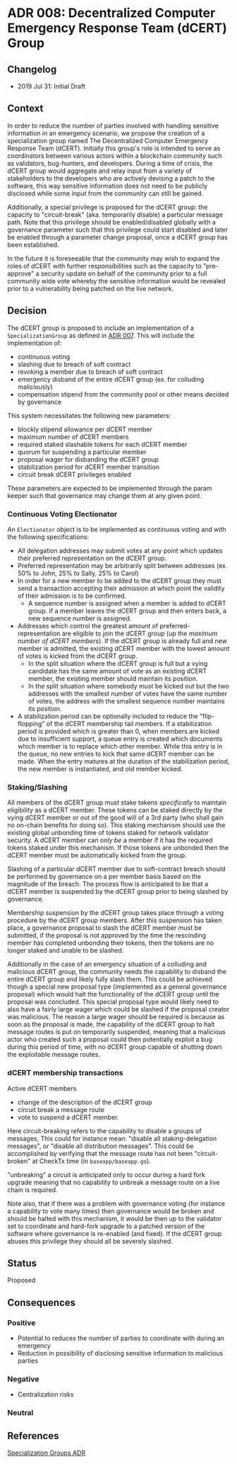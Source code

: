 # ADR 008: Decentralized Computer Emergency Response Team (dCERT) Group

## Changelog

* 2019 Jul 31: Initial Draft

## Context

In order to reduce the number of parties involved with handling sensitive
information in an emergency scenario, we propose the creation of a
specialization group named The Decentralized Computer Emergency Response Team
(dCERT).  Initially this group's role is intended to serve as coordinators
between various actors within a blockchain community such as validators,
bug-hunters, and developers.  During a time of crisis, the dCERT group would
aggregate and relay input from a variety of stakeholders to the developers who
are actively devising a patch to the software, this way sensitive information
does not need to be publicly disclosed while some input from the community can
still be gained.

Additionally, a special privilege is proposed for the dCERT group: the capacity
to "circuit-break" (aka. temporarily disable)  a particular message path. Note
that this privilege should be enabled/disabled globally with a governance
parameter such that this privilege could start disabled and later be enabled
through a parameter change proposal, once a dCERT group has been established.

In the future it is foreseeable that the community may wish to expand the roles
of dCERT with further responsibilities such as the capacity to "pre-approve" a
security update on behalf of the community prior to a full community
wide vote whereby the sensitive information would be revealed prior to a
vulnerability being patched on the live network.  

## Decision

The dCERT group is proposed to include an implementation of a `SpecializationGroup`
as defined in [ADR 007](./adr-007-specialization-groups.md). This will include the
implementation of:

* continuous voting
* slashing due to breach of soft contract
* revoking a member due to breach of soft contract
* emergency disband of the entire dCERT group (ex. for colluding maliciously)
* compensation stipend from the community pool or other means decided by
   governance

This system necessitates the following new parameters:

* blockly stipend allowance per dCERT member
* maximum number of dCERT members
* required staked slashable tokens for each dCERT member
* quorum for suspending a particular member
* proposal wager for disbanding the dCERT group
* stabilization period for dCERT member transition
* circuit break dCERT privileges enabled

These parameters are expected to be implemented through the param keeper such
that governance may change them at any given point.

### Continuous Voting Electionator

An `Electionator` object is to be implemented as continuous voting and with the
following specifications:

* All delegation addresses may submit votes at any point which updates their
   preferred representation on the dCERT group.
* Preferred representation may be arbitrarily split between addresses (ex. 50%
   to John, 25% to Sally, 25% to Carol)
* In order for a new member to be added to the dCERT group they must
   send a transaction accepting their admission at which point the validity of
   their admission is to be confirmed.
    * A sequence number is assigned when a member is added to dCERT group.
     If a member leaves the dCERT group and then enters back, a new sequence number
     is assigned.  
* Addresses which control the greatest amount of preferred-representation are
   eligible to join the dCERT group (up the _maximum number of dCERT members_).
   If the dCERT group is already full and new member is admitted, the existing
   dCERT member with the lowest amount of votes is kicked from the dCERT group.
    * In the split situation where the dCERT group is full but a vying candidate
     has the same amount of vote as an existing dCERT member, the existing
     member should maintain its position.
    * In the split situation where somebody must be kicked out but the two
     addresses with the smallest number of votes have the same number of votes,
     the address with the smallest sequence number maintains its position.  
* A stabilization period can be optionally included to reduce the
   "flip-flopping" of the dCERT membership tail members. If a stabilization
   period is provided which is greater than 0, when members are kicked due to
   insufficient support, a queue entry is created which documents which member is
   to replace which other member. While this entry is in the queue, no new entries
   to kick that same dCERT member can be made. When the entry matures at the
   duration of the  stabilization period, the new member is instantiated, and old
   member kicked.

### Staking/Slashing

All members of the dCERT group must stake tokens _specifically_ to maintain
eligibility as a dCERT member. These tokens can be staked directly by the vying
dCERT member or out of the good will of a 3rd party (who shall gain no on-chain
benefits for doing so). This staking mechanism should use the existing global
unbonding time of tokens staked for network validator security. A dCERT member
can _only be_ a member if it has the required tokens staked under this
mechanism. If those tokens are unbonded then the dCERT member must be
automatically kicked from the group.  

Slashing of a particular dCERT member due to soft-contract breach should be
performed by governance on a per member basis based on the magnitude of the
breach.  The process flow is anticipated to be that a dCERT member is suspended
by the dCERT group prior to being slashed by governance.  

Membership suspension by the dCERT group takes place through a voting procedure
by the dCERT group members. After this suspension has taken place, a governance
proposal to slash the dCERT member must be submitted, if the proposal is not
approved by the time the rescinding member has completed unbonding their
tokens, then the tokens are no longer staked and unable to be slashed.

Additionally in the case of an emergency situation of a colluding and malicious
dCERT group, the community needs the capability to disband the entire dCERT
group and likely fully slash them. This could be achieved though a special new
proposal type (implemented as a general governance proposal) which would halt
the functionality of the dCERT group until the proposal was concluded. This
special proposal type would likely need to also have a fairly large wager which
could be slashed if the proposal creator was malicious. The reason a large
wager should be required is because as soon as the proposal is made, the
capability of the dCERT group to halt message routes is put on temporarily
suspended, meaning that a malicious actor who created such a proposal could
then potentially exploit a bug during this period of time, with no dCERT group
capable of shutting down the exploitable message routes.

### dCERT membership transactions

Active dCERT members

* change of the description of the dCERT group
* circuit break a message route
* vote to suspend a dCERT member.

Here circuit-breaking refers to the capability to disable a groups of messages,
This could for instance mean: "disable all staking-delegation messages", or
"disable all distribution messages". This could be accomplished by verifying
that the message route has not been "circuit-broken" at CheckTx time (in
`baseapp/baseapp.go`).

"unbreaking" a circuit is anticipated only to occur during a hard fork upgrade
meaning that no capability to unbreak a message route on a live chain is
required.

Note also, that if there was a problem with governance voting (for instance a
capability to vote many times) then governance would be broken and should be
halted with this mechanism, it would be then up to the validator set to
coordinate and hard-fork upgrade to a patched version of the software where
governance is re-enabled (and fixed). If the dCERT group abuses this privilege
they should all be severely slashed.

## Status

Proposed

## Consequences

### Positive

* Potential to reduces the number of parties to coordinate with during an emergency
* Reduction in possibility of disclosing sensitive information to malicious parties

### Negative

* Centralization risks

### Neutral

## References

  [Specialization Groups ADR](./adr-007-specialization-groups.md)
